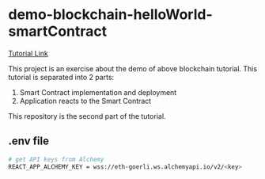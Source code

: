 # demo-blockchain-helloWorld-smartContract

[Tutorial Link](https://ethereum.org/en/developers/tutorials/hello-world-smart-contract-fullstack/)

This project is an exercise about the demo of above blockchain tutorial. This tutorial is separated into 2 parts:

1. Smart Contract implementation and deployment
2. Application reacts to the Smart Contract

This repository is the second part of the tutorial.

## .env file

```bash
# get API keys from Alchemy
REACT_APP_ALCHEMY_KEY = wss://eth-goerli.ws.alchemyapi.io/v2/<key>
```
